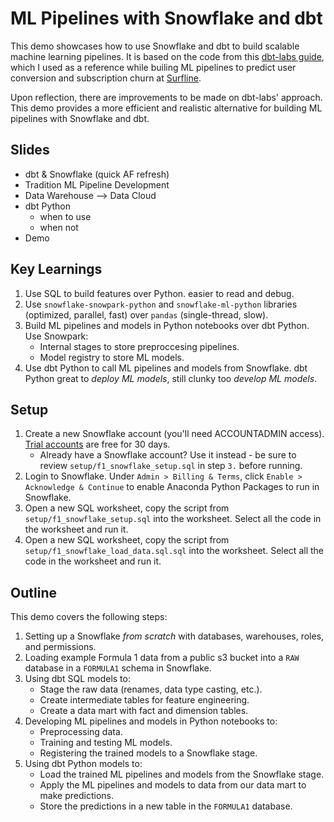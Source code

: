 # ML Pipelines with Snowflake and dbt
This demo showcases how to use Snowflake and dbt to build scalable machine learning pipelines. It is based on the code from this [dbt-labs guide](https://docs.getdbt.com/guides/dbt-python-snowpark?step=1), which I used as a reference while builing ML pipelines to predict user conversion and subscription churn at [Surfline](https://www.surfline.com).

Upon reflection, there are improvements to be made on dbt-labs' approach. This demo provides a more efficient and realistic alternative for building ML pipelines with Snowflake and dbt.

## Slides
- dbt & Snowflake (quick AF refresh)
- Tradition ML Pipeline Development
- Data Warehouse --> Data Cloud
- dbt Python
  - when to use
  - when not
- Demo

## Key Learnings

1. Use SQL to build features over Python. easier to read and debug.
2. Use `snowflake-snowpark-python` and `snowflake-ml-python` libraries (optimized, parallel, fast) over `pandas` (single-thread, slow).
3. Build ML pipelines and models in Python notebooks over dbt Python. Use Snowpark:
   - Internal stages to store preproccesing pipelines.
   - Model registry to store ML models.
4. Use dbt Python to call ML pipelines and models from Snowflake. dbt Python great to *deploy ML models*, still clunky too *develop ML models*.

## Setup
1. Create a new Snowflake account (you'll need ACCOUNTADMIN access). [Trial accounts](https://www.snowflake.com/free-trial/) are free for 30 days.
   - Already have a Snowflake account? Use it instead - be sure to review `setup/f1_snowflake_setup.sql` in step `3.` before running.
2. Login to Snowflake. Under `Admin > Billing & Terms`, click `Enable > Acknowledge & Continue` to enable Anaconda Python Packages to run in Snowflake.
3. Open a new SQL worksheet, copy the script from `setup/f1_snowflake_setup.sql` into the worksheet. Select all the code in the worksheet and run it.
4. Open a new SQL worksheet, copy the script from `setup/f1_snowflake_load_data.sql.sql` into the worksheet. Select all the code in the worksheet and run it.

## Outline
This demo covers the following steps:
1. Setting up a Snowflake *from scratch* with databases, warehouses, roles, and permissions.
2. Loading example Formula 1 data from a public s3 bucket into a `RAW` database in a `FORMULA1` schema in Snowflake.
3. Using dbt SQL models to:
   - Stage the raw data (renames, data type casting, etc.).
   - Create intermediate tables for feature engineering.
   - Create a data mart with fact and dimension tables.
4. Developing ML pipelines and models in Python notebooks to:
   - Preprocessing data.
   - Training and testing ML models.
   - Registering the trained models to a Snowflake stage.
5. Using dbt Python models to:
   - Load the trained ML pipelines and models from the Snowflake stage.
   - Apply the ML pipelines and models to data from our data mart to make predictions.
   - Store the predictions in a new table in the `FORMULA1` database.
